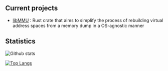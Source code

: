 ## Current projects

- [libMMU](https://github.com/Memoscopy/libMMU) : Rust crate that aims to simplify the process of rebuilding virtual address spaces from a memory dump in a OS-agnostic manner

## Statistics

![Github stats](https://github-readme-stats-sigma-five.vercel.app/api?username=Esgr0bar&show_icons=true&line_height=33&hide_title=true&hide_border=true&count_private=true&include_all_commits=true&enable_animations=true")

[![Top Langs](https://github-readme-stats-git-masterrstaa-rickstaa.vercel.app/api/top-langs/?username=Esgr0bar)](https://github.com/anuraghazra/github-readme-stats)
